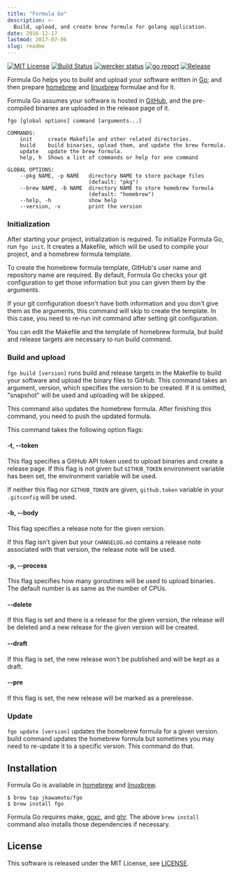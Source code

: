 ```yaml
---
title: "Formula Go"
description: >-
  Build, upload, and create brew formula for golang application.
date: 2016-12-17
lastmod: 2017-07-06
slug: readme
---
```

[![MIT License](https://img.shields.io/badge/license-MIT-blue.svg?style=flat)](./info/licenses/)
[![Build Status](https://travis-ci.org/jkawamoto/fgo.svg?branch=master)](https://travis-ci.org/jkawamoto/fgo)
[![wercker status](https://app.wercker.com/status/9ab256a7b25d4d3980ed7821136b4177/s/master "wercker status")](https://app.wercker.com/project/byKey/9ab256a7b25d4d3980ed7821136b4177)
[![go report](https://goreportcard.com/badge/github.com/jkawamoto/fgo)](https://goreportcard.com/report/github.com/jkawamoto/fgo)
[![Release](https://img.shields.io/badge/release-0.3.1-brightgreen.svg)](https://github.com/jkawamoto/fgo/releases/tag/v0.3.1)

Formula Go helps you to build and upload your software written in
[Go](https://golang.org/);
and then prepare [homebrew](http://brew.sh/) and [linuxbrew](http://linuxbrew.sh/) formulae and for it.

Formula Go assumes your software is hosted in [GitHub](https://github.com/),
and the pre-compiled binaries are uploaded in the release page of it.

~~~shell
fgo [global options] command [arguments...]

COMMANDS:
    init     create Makefile and other related directories.
    build    build binaries, upload them, and update the brew formula.
    update   update the brew formula.
    help, h  Shows a list of commands or help for one command

GLOBAL OPTIONS:
    --pkg NAME, -p NAME   directory NAME to store package files
                          (default: "pkg")
    --brew NAME, -b NAME  directory NAME to store homebrew formula
                          (default: "homebrew")
    --help, -h            show help
    --version, -v         print the version
~~~

### Initialization
After starting your project, initialization is required.
To initialize Formula Go, run `fgo init`.
It creates a Makefile, which will be used to compile your project,
and a homebrew formula template.

To create the homebrew formula template,
GitHub's user name and repository name are required.
By default, Formula Go checks your git configuration to get
those information but you can given them by the arguments.

If your git configuration doesn't have both information and you don't give them
as the arguments, this command will skip to create the template. In this case,
you need to re-run init command after setting git configuration.

You can edit the Makefile and the template of homebrew formula, but build and
release targets are necessary to run build command.


### Build and upload
`fgo build [version]` runs build and release targets in the Makefile to build
your software and upload the binary files to GitHub. This command takes an
argument, version, which specifies the version to be created. If it is omitted,
"snapshot" will be used and uploading will be skipped.

This command also updates the homebrew formula. After finishing this command,
you need to push the updated formula.

This command takes the following option flags:

#### **-t, --token**
This flag specifies a GitHub API token used to upload binaries and create a
release page. If this flag is not given but `GITHUB_TOKEN` environment
variable has been set, the environment variable will be used.

If neither this flag nor `GITHUB_TOKEN` are given, `github.token` variable
in your `.gitconfig` will be used.

#### **-b, --body**
This flag specifies a release note for the given version.

If this flag isn't given but your `CHANGELOG.md` contains a release note
associated with that version, the release note will be used.

#### **-p, --process**
This flag specifies how many goroutines will be used to upload binaries.
The default number is as same as the number of CPUs.

#### **--delete**
If this flag is set and there is a release for the given version, the
release will be deleted and a new release for the given version will be
created.

#### **--draft**
If this flag is set, the new release won't be published and will be kept as
a draft.

#### **--pre**
If this flag is set, the new release will be marked as a prerelease.


### Update
`fgo update [version]` updates the homebrew formula for a given version.
build command updates the homebrew formula but sometimes you may need to
re-update it to a specific version. This command do that.


## Installation
Formula Go is available in [homebrew](http://brew.sh/) and
[linuxbrew](http://linuxbrew.sh/).

```shell
$ brew tap jkawamoto/fgo
$ brew install fgo
```

Formula Go requires make, [goxc](https://github.com/laher/goxc), and
[ghr](https://github.com/tcnksm/ghr).
The above `brew install` command also installs those dependencies
if necessary.


## License
This software is released under the MIT License, see [LICENSE](./info/licenses/).
